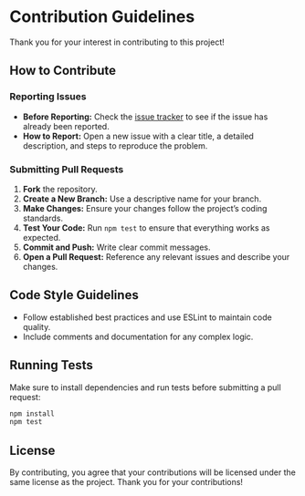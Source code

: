 # Contribution Guidelines

Thank you for your interest in contributing to this project!

## How to Contribute

### Reporting Issues
- **Before Reporting:** Check the [issue tracker](https://github.com/Atiwat-R/thai-geolocate/issues) to see if the issue has already been reported.
- **How to Report:** Open a new issue with a clear title, a detailed description, and steps to reproduce the problem.

### Submitting Pull Requests
1. **Fork** the repository.
2. **Create a New Branch:** Use a descriptive name for your branch.
3. **Make Changes:** Ensure your changes follow the project’s coding standards.
4. **Test Your Code:** Run `npm test` to ensure that everything works as expected.
5. **Commit and Push:** Write clear commit messages.
6. **Open a Pull Request:** Reference any relevant issues and describe your changes.

## Code Style Guidelines
- Follow established best practices and use ESLint to maintain code quality.
- Include comments and documentation for any complex logic.

## Running Tests
Make sure to install dependencies and run tests before submitting a pull request:
```bash
npm install
npm test
```

## License
By contributing, you agree that your contributions will be licensed under the same license as the project.
Thank you for your contributions!